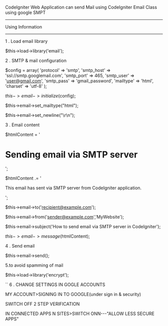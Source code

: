 CodeIgniter Web Application can send Mail using CodeIgniter Email Class using google SMPT 


*******************
Using  Information
*******************

1 . Load email library



$this->load->library('email');



2 . SMTP & mail configuration



$config = array(
    'protocol' => 'smtp',
    'smtp_host' => 'ssl://smtp.googlemail.com',
    'smtp_port' => 465,
    'smtp_user' => 'user@gmail.com',
    'smtp_pass' => 'gmail_password',
    'mailtype' => 'html',
    'charset' => 'utf-8'
);

$this->email->initialize($config);

$this->email->set_mailtype("html");

$this->email->set_newline("\r\n");



3 . Email content


$htmlContent = '<h1>Sending email via SMTP server</h1>';

$htmlContent .= '<p>This email has sent via SMTP server from CodeIgniter application.</p>';

$this->email->to('recipient@example.com');

$this->email->from('sender@example.com','MyWebsite');

$this->email->subject('How to send email via SMTP server in CodeIgniter');

$this->email->message($htmlContent);



4 . Send email


$this->email->send();


5.to avoid spamming of mail


 $this->load->library('encrypt');

 ``
 6 .  CHANGE SETTINGS IN GOGLE ACCOUNTS  

MY ACCOUNT>SIGNING IN TO GOOGLE(under sign in & security)

SWITCH OFF 2 STEP VERIFICATION

IN CONNECTED APPS N SITES>SWITCH ONN---"ALLOW LESS SECURE APPS"
